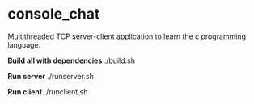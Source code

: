 # console_chat
Multithreaded TCP server-client application to learn the c programming language.

**Build all with dependencies**
 ./build.sh
 
**Run server**
./runserver.sh

**Run client**
./runclient.sh
